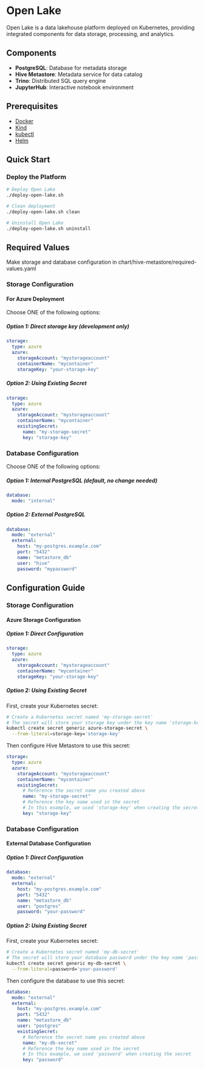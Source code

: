# Open Lake

Open Lake is a data lakehouse platform deployed on Kubernetes, providing integrated components for data storage, processing, and analytics.

## Components

- **PostgreSQL**: Database for metadata storage
- **Hive Metastore**: Metadata service for data catalog
- **Trino**: Distributed SQL query engine
- **JupyterHub**: Interactive notebook environment

## Prerequisites

- [Docker](https://docs.docker.com/get-docker/)
- [Kind](https://kind.sigs.k8s.io/docs/user/quick-start/)
- [kubectl](https://kubernetes.io/docs/tasks/tools/)
- [Helm](https://helm.sh/docs/intro/install/)

## Quick Start

### Deploy the Platform

```bash
# Deploy Open Lake
./deploy-open-lake.sh

# Clean deployment
./deploy-open-lake.sh clean

# Uninstall Open Lake
./deploy-open-lake.sh uninstall
```

## Required Values

Make storage and database configuration in chart/hive-metastore/required-values.yaml

### Storage Configuration

#### For Azure Deployment

Choose ONE of the following options:

##### Option 1: Direct storage key (development only)
```yaml
storage:
  type: azure
  azure:
    storageAccount: "mystorageaccount"
    containerName: "mycontainer"
    storageKey: "your-storage-key"
```

##### Option 2: Using Existing Secret
```yaml
storage:
  type: azure
  azure:
    storageAccount: "mystorageaccount"
    containerName: "mycontainer"
    existingSecret:
      name: "my-storage-secret"
      key: "storage-key"
```

### Database Configuration

Choose ONE of the following options:

##### Option 1: Internal PostgreSQL (default, no change needed)
```yaml
database:
  mode: "internal"
```

##### Option 2: External PostgreSQL
```yaml
database:
  mode: "external"
  external:
    host: "my-postgres.example.com"
    port: "5432"
    name: "metastore_db"
    user: "hive"
    password: "mypassword"
```

## Configuration Guide

### Storage Configuration

#### Azure Storage Configuration

##### Option 1: Direct Configuration
```yaml
storage:
  type: azure
  azure:
    storageAccount: "mystorageaccount"
    containerName: "mycontainer"
    storageKey: "your-storage-key"
```

##### Option 2: Using Existing Secret
First, create your Kubernetes secret:
```bash
# Create a Kubernetes secret named 'my-storage-secret'
# The secret will store your storage key under the key name 'storage-key'
kubectl create secret generic azure-storage-secret \
  --from-literal=storage-key='storage-key'
```

Then configure Hive Metastore to use this secret:
```yaml
storage:
  type: azure
  azure:
    storageAccount: "mystorageaccount"
    containerName: "mycontainer"
    existingSecret:
      # Reference the secret name you created above
      name: "my-storage-secret"
      # Reference the key name used in the secret
      # In this example, we used 'storage-key' when creating the secret
      key: "storage-key"
```

### Database Configuration

#### External Database Configuration

##### Option 1: Direct Configuration
```yaml
database:
  mode: "external"
  external:
    host: "my-postgres.example.com"
    port: "5432"
    name: "metastore_db"
    user: "postgres"
    password: "your-password"
```

##### Option 2: Using Existing Secret
First, create your Kubernetes secret:
```bash
# Create a Kubernetes secret named 'my-db-secret'
# The secret will store your database password under the key name 'password'
kubectl create secret generic my-db-secret \
  --from-literal=password='your-password'
```

Then configure the database to use this secret:
```yaml
database:
  mode: "external"
  external:
    host: "my-postgres.example.com"
    port: "5432"
    name: "metastore_db"
    user: "postgres"
    existingSecret:
      # Reference the secret name you created above
      name: "my-db-secret"
      # Reference the key name used in the secret
      # In this example, we used 'password' when creating the secret
      key: "password"
```

